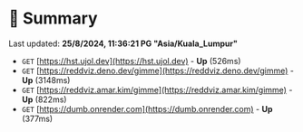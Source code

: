 # 📖 Summary
Last updated: **25/8/2024, 11:36:21 PG "Asia/Kuala_Lumpur"**

- `GET` [https://hst.ujol.dev](https://hst.ujol.dev) - **Up** (526ms)
- `GET` [https://reddviz.deno.dev/gimme](https://reddviz.deno.dev/gimme) - **Up** (3148ms)
- `GET` [https://reddviz.amar.kim/gimme](https://reddviz.amar.kim/gimme) - **Up** (822ms)
- `GET` [https://dumb.onrender.com](https://dumb.onrender.com) - **Up** (377ms)
